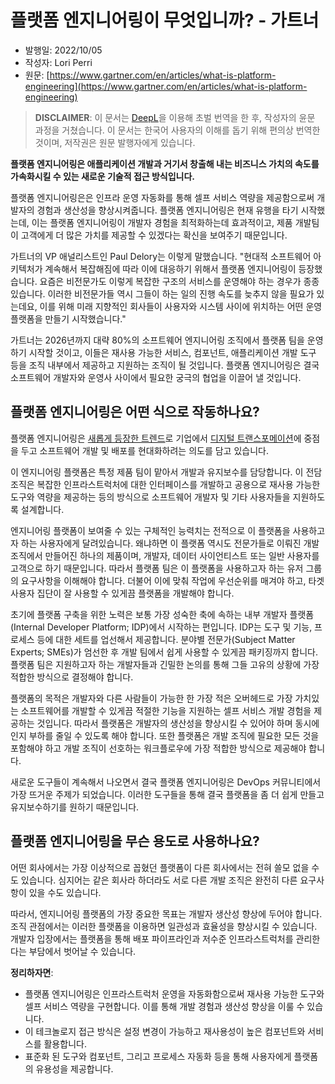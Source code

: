 # 플랫폼 엔지니어링이 무엇입니까? - 가트너

* 발행일: 2022/10/05
* 작성자: Lori Perri
* 원문: [https://www.gartner.com/en/articles/what-is-platform-engineering](https://www.gartner.com/en/articles/what-is-platform-engineering)

> **DISCLAIMER**: 이 문서는 [DeepL](https://www.deepl.com/translator)을 이용해 초벌 번역을 한 후, 작성자의 윤문 과정을 거쳤습니다. 이 문서는 한국어 사용자의 이해를 돕기 위해 편의상 번역한 것이며, 저작권은 원문 발행자에게 있습니다.

**플랫폼 엔지니어링은 애플리케이션 개발과 거기서 창출해 내는 비즈니스 가치의 속도를 가속화시킬 수 있는 새로운 기술적 접근 방식입니다.**

플랫폼 엔지니어링은은 인프라 운영 자동화를 통해 셀프 서비스 역량을 제공함으로써 개발자의 경험과 생산성을 향상시켜줍니다. 플랫폼 엔지니어링은 현재 유행을 타기 시작했는데, 이는 플랫폼 엔지니어링이 개발자 경험을 최적화하는데 효과적이고, 제품 개발팀이 고객에게 더 많은 가치를 제공할 수 있겠다는 확신을 보여주기 때문입니다.

가트너의 VP 애널리스트인 Paul Delory는 이렇게 말했습니다. "현대적 소프트웨어 아키텍처가 계속해서 복잡해짐에 따라 이에 대응하기 위해서 플랫폼 엔지니어링이 등장했습니다. 요즘은 비전문가도 이렇게 복잡한 구조의 서비스를 운영해야 하는 경우가 종종 있습니다. 이러한 비전문가들 역시 그들이 하는 일의 진행 속도를 늦추지 않을 필요가 있는데요, 이를 위해 미래 지향적인 회사들이 사용자와 시스템 사이에 위치하는 어떤 운영 플랫폼을 만들기 시작했습니다."

가트너는 2026년까지 대략 80%의 소프트웨어 엔지니어링 조직에서 플랫폼 팀을 운영하기 시작할 것이고, 이들은 재사용 가능한 서비스, 컴포넌트, 애플리케이션 개발 도구 등을 조직 내부에서 제공하고 지원하는 조직이 될 것입니다. 플랫폼 엔지니어링은 결국 소프트웨어 개발자와 운영사 사이에서 필요한 궁극의 협업을 이끌어 낼 것입니다.


## 플랫폼 엔지니어링은 어떤 식으로 작동하나요?

플랫폼 엔지니어링은 [새롭게 등장한 트렌드](https://www.gartner.com/en/articles/what-s-new-in-the-2022-gartner-hype-cycle-for-emerging-technologies)로 기업에서 [디지털 트랜스포메이션](https://www.gartner.com/en/information-technology/insights/digitalization)에 중점을 두고 소프트웨어 개발 및 배포를 현대화하려는 의도를 담고 있습니다.

이 엔지니어링 플랫폼은 특정 제품 팀이 맡아서 개발과 유지보수를 담당합니다. 이 전담 조직은 복잡한 인프라스트럭처에 대한 인터페이스를 개발하고 공용으로 재사용 가능한 도구와 역량을 제공하는 등의 방식으로 소프트웨어 개발자 및 기타 사용자들을 지원하도록 설계합니다.

엔지니어링 플랫폼이 보여줄 수 있는 구체적인 능력치는 전적으로 이 플랫폼을 사용하고자 하는 사용자에게 달려있습니다. 왜냐하면 이 플랫폼 역시도 전문가들로 이뤄진 개발 조직에서 만들어진 하나의 제품이며, 개발자, 데이터 사이언티스트 또는 일반 사용자를 고객으로 하기 때문입니다. 따라서 플랫폼 팀은 이 플랫폼을 사용하고자 하는 유저 그룹의 요구사항을 이해해야 합니다. 더불어 이에 맞춰 작업에 우선순위를 매겨야 하고, 타겟 사용자 집단이 잘 사용할 수 있게끔 플랫폼을 개발해야 합니다.

초기에 플랫폼 구축을 위한 노력은 보통 가장 성숙한 축에 속하는 내부 개발자 플랫폼(Internal Developer Platform; IDP)에서 시작하는 편입니다. IDP는 도구 및 기능, 프로세스 등에 대한 세트를 업선해서 제공합니다. 분야별 전문가(Subject Matter Experts; SMEs)가 엄선한 후 개발 팀에서 쉽게 사용할 수 있게끔 패키징까지 합니다. 플랫폼 팀은 지원하고자 하는 개발자들과 긴밀한 논의를 통해 그들 고유의 상황에 가장 적합한 방식으로 결정해야 합니다.

플랫폼의 목적은 개발자와 다른 사람들이 가능한 한 가장 적은 오버헤드로 가장 가치있는 소프트웨어를 개발할 수 있게끔 적절한 기능을 지원하는 셀프 서비스 개발 경험을 제공하는 것입니다. 따라서 플랫폼은 개발자의 생산성을 향상시킬 수 있어야 하며 동시에 인지 부하를 줄일 수 있도록 해야 합니다. 또한 플랫폼은 개발 조직에 필요한 모든 것을 포함해야 하고 개발 조직이 선호하는 워크플로우에 가장 적합한 방식으로 제공해야 합니다.

새로운 도구들이 계속해서 나오면서 결국 플랫폼 엔지니어링은 DevOps 커뮤니티에서 가장 뜨거운 주제가 되었습니다. 이러한 도구들을 통해 결국 플랫폼을 좀 더 쉽게 만들고 유지보수하기를 원하기 때문입니다.


## 플랫폼 엔지니어링을 무슨 용도로 사용하나요?

어떤 회사에서는 가장 이상적으로 꼽혔던 플랫폼이 다른 회사에서는 전혀 쓸모 없을 수도 있습니다. 심지어는 같은 회사라 하더라도 서로 다른 개발 조직은 완전히 다른 요구사항이 있을 수도 있습니다.

따라서, 엔지니어링 플랫폼의 가장 중요한 목표는 개발자 생산성 향상에 두어야 합니다. 조직 관점에서는 이러한 플랫폼을 이용하면 일관성과 효율성을 향상시킬 수 있습니다. 개발자 입장에서는 플랫폼을 통해 배포 파이프라인과 저수준 인프라스트럭처를 관리한다는 부담에서 벗어날 수 있습니다.

**정리하자면**:

* 플랫폼 엔지니어링은 인프라스트럭처 운영을 자동화함으로써 재사용 가능한 도구와 셀프 서비스 역량을 구현합니다. 이를 통해 개발 경험과 생산성 향상을 이룰 수 있습니다.
* 이 테크놀로지 접근 방식은 설정 변경이 가능하고 재사용성이 높은 컴포넌트와 서비스를 활용합니다.
* 표준화 된 도구와 컴포넌트, 그리고 프로세스 자동화 등을 통해 사용자에게 플랫폼의 유용성을 제공합니다.
